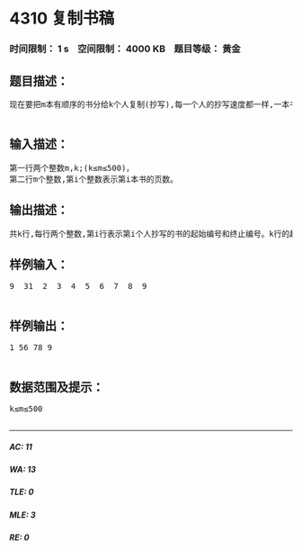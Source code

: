 # 4310 复制书稿   
### 时间限制： 1 s&nbsp;&nbsp;&nbsp;&nbsp;空间限制： 4000 KB&nbsp;&nbsp;&nbsp;&nbsp;题目等级： 黄金  
## 题目描述：  

<pre>
现在要把m本有顺序的书分给k个人复制(抄写),每一个人的抄写速度都一样,一本书不允许给两个(或以上)的人抄写,分给每一个人的书,必须是连续的,比如不能把第一、第三和第四本书给同一个人抄写。现在请你设计一种方案,使得复制时间最短。复制时间为抄写页数最多的人用去的时间。  

</pre>
  
  
## 输入描述：  

<pre>
第一行两个整数m,k;(k≤m≤500)，       
第二行m个整数,第i个整数表示第i本书的页数。  
</pre>
  
  
## 输出描述：  

<pre>
共k行,每行两个整数,第i行表示第i个人抄写的书的起始编号和终止编号。k行的起始编号应该从小到大排列,如果有多解,则尽可能让前面的人少抄写。
</pre>
  
  
## 样例输入：  

<pre>
9  31  2  3  4  5  6  7  8  9  

</pre>
  
  
## 样例输出：  

<pre>
1 56 78 9  

</pre>
  
  
## 数据范围及提示：  

<pre>
k≤m≤500  

</pre>
  
  
***  

##### AC: 11  
##### WA: 13  
##### TLE: 0  
##### MLE: 3  
##### RE: 0  
